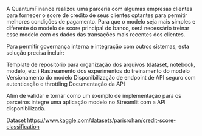 A QuantumFinance realizou uma parceria com algumas empresas clientes para fornecer o score de crédito de seus clientes optantes para permitir melhores condições de pagamento.
Para que o modelo seja mais simples e diferente do modelo de score principal do banco, será necessário treinar esse modelo com os dados das transações mais recentes dos clientes.

Para permitir governança interna e integração com outros sistemas, esta solução precisa incluir:

Template de repositório para organização dos arquivos (dataset, notebook, modelo, etc.)
Rastreamento dos experimentos do treinamento do modelo
Versionamento do modelo
Disponibilização de endpoint de API seguro com autenticação e throttling
Documentação da API

Afim de validar e tornar como um exemplo de implementação para os parceiros integre uma aplicação modelo no Streamlit com a API disponibilizada.

Dataset https://www.kaggle.com/datasets/parisrohan/credit-score-classification